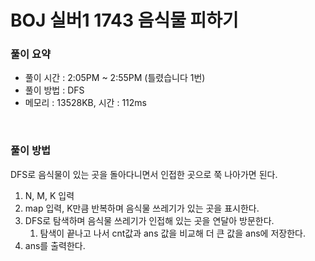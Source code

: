 # BOJ 실버1 1743 음식물 피하기

### 풀이 요약

- 풀이 시간 : 2:05PM ~ 2:55PM (틀렸습니다 1번)
- 풀이 방법 : DFS
- 메모리 : 13528KB, 시간 : 112ms

<br>

### 풀이 방법

DFS로 음식물이 있는 곳을 돌아다니면서 인접한 곳으로 쭉 나아가면 된다.

1. N, M, K 입력 
2. map 입력, K만큼 반복하며 음식물 쓰레기가 있는 곳을 표시한다. 
3. DFS로 탐색하며 음식물 쓰레기가 인접해 있는 곳을 연달아 방문한다.
    1. 탐색이 끝나고 나서 cnt값과 ans 값을 비교해 더 큰 값을 ans에 저장한다.
4. ans를 출력한다.
